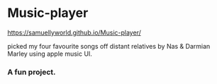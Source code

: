 # Music-player
https://samuellyworld.github.io/Music-player/

picked my four favourite songs off distant relatives by Nas & Darmian Marley using apple music UI. 

### A fun project.
